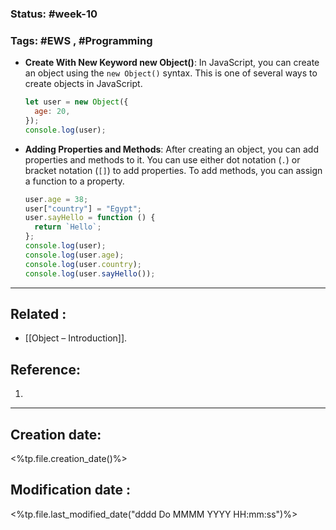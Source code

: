 
### Status: #week-10

### Tags: #EWS  , #Programming 


- **Create With New Keyword new Object()**: In JavaScript, you can create an object using the `new Object()` syntax. This is one of several ways to create objects in JavaScript.
    
    ```javascript
    let user = new Object({
      age: 20,
    });
    console.log(user);
    ```
    
- **Adding Properties and Methods**: After creating an object, you can add properties and methods to it. You can use either dot notation (`.`) or bracket notation (`[]`) to add properties. To add methods, you can assign a function to a property.
    
    ```javascript
    user.age = 38;
    user["country"] = "Egypt";
    user.sayHello = function () {
      return `Hello`;
    };
    console.log(user);
    console.log(user.age);
    console.log(user.country);
    console.log(user.sayHello());
    ```
    



______________________________________________________________________


## Related : 

- [[Object – Introduction]].

## Reference: 

1.  


---

  ## Creation date: 
  
  <%tp.file.creation_date()%> 
  
  
   ## Modification date :
   
   <%tp.file.last_modified_date("dddd Do MMMM YYYY HH:mm:ss")%>